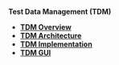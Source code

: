 
<strong>Test Data Management (TDM)<strong>

<ul>
<li><a href="tdm_overview/README.md">TDM Overview</a></li>     
<li><a href="tdm_architecture/README.md">TDM Architecture</a></li> 
<li><a href="tdm_implementation/README.md">TDM Implementation</a></li> 
<li><a href="tdm_gui/README.md">TDM GUI</a></li> 
</ul>



